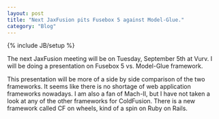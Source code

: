 ```yaml
---
layout: post
title: "Next JaxFusion pits Fusebox 5 against Model-Glue."
category: "Blog"
---
```

{% include JB/setup %}

The next JaxFusion meeting will be on Tuesday, September 5th at Vurv. I will be doing a presentation on Fusebox 5 vs. Model-Glue framework.

This presentation will be more of a side by side comparison of the two frameworks. It seems like there is no shortage of web application frameworks nowadays. I am also a fan of Mach-II, but I have not taken a look at any of the other frameworks for ColdFusion. There is a new framework called CF on wheels, kind of a spin on Ruby on Rails.